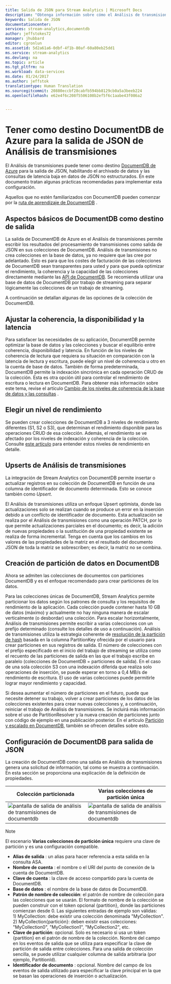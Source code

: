 ```yaml
---
title: Salida de JSON para Stream Analytics | Microsoft Docs
description: "Obtenga información sobre cómo el Análisis de transmisiones puede tener como destino DocumentDB de Azure para la salida de JSON, para el archivado de datos y las consultas de latencia baja en datos de JSON no estructurados."
keywords: Salida de JSON
documentationcenter: 
services: stream-analytics,documentdb
author: jeffstokes72
manager: jhubbard
editor: cgronlun
ms.assetid: 5d2a61a6-0dbf-4f1b-80af-60a80eb25dd1
ms.service: stream-analytics
ms.devlang: na
ms.topic: article
ms.tgt_pltfrm: na
ms.workload: data-services
ms.date: 01/24/2017
ms.author: jeffstok
translationtype: Human Translation
ms.sourcegitcommit: 20880eccbf28cabfb594bb8129cb0a5a3beeb224
ms.openlocfilehash: e62e4f6c208f5506108b2ef5f6c1aabe43f086a2


---
```

# <a name="target-azure-documentdb-for-json-output-from-stream-analytics"></a>Tener como destino DocumentDB de Azure para la salida de JSON de Análisis de transmisiones
El Análisis de transmisiones puede tener como destino [DocumentDB de Azure](https://azure.microsoft.com/services/documentdb/) para la salida de JSON, habilitando el archivado de datos y las consultas de latencia baja en datos de JSON no estructurados. En este documento tratan algunas prácticas recomendadas para implementar esta configuración.

Aquellos que no estén familiarizados con DocumentDB pueden comenzar por la [ruta de aprendizaje de DocumentDB](https://azure.microsoft.com/documentation/learning-paths/documentdb/) .

## <a name="basics-of-documentdb-as-an-output-target"></a>Aspectos básicos de DocumentDB como destino de salida
La salida de DocumentDB de Azure en el Análisis de transmisiones permite escribir los resultados del procesamiento de transmisiones como salida de JSON en sus colecciones de DocumentDB. Análisis de transmisiones no crea colecciones en la base de datos, ya no requiere que las cree por adelantado. Esto es para que los costes de facturación de las colecciones de DocumentDB sean transparentes para usted y para que pueda optimizar el rendimiento, la coherencia y la capacidad de las colecciones directamente mediante las [API de DocumentDB](https://msdn.microsoft.com/library/azure/dn781481.aspx). Se recomienda utilizar una base de datos de DocumentDB por trabajo de streaming para separar lógicamente las colecciones de un trabajo de streaming.

A continuación se detallan algunas de las opciones de la colección de DocumentDB.

## <a name="tune-consistency-availability-and-latency"></a>Ajustar la coherencia, la disponibilidad y la latencia
Para satisfacer las necesidades de su aplicación, DocumentDB permite optimizar la base de datos y las colecciones y buscar el equilibrio entre coherencia, disponibilidad y latencia. En función de los niveles de coherencia de lectura que requiera su situación en comparación con la latencia de lectura y escritura, puede elegir un nivel de coherencia u otro en la cuenta de base de datos. También de forma predeterminada, DocumentDB permite la indexación sincrónica en cada operación CRUD de la colección. Esta es otra opción útil para controlar el rendimiento de escritura o lectura en DocumentDB. Para obtener más información sobre este tema, revise el artículo [Cambio de los niveles de coherencia de la base de datos y las consultas](../documentdb/documentdb-consistency-levels.md) .

## <a name="choose-a-performance-level"></a>Elegir un nivel de rendimiento
Se pueden crear colecciones de DocumentDB a 3 niveles de rendimiento diferentes (S1, S2 o S3), que determinan el rendimiento disponible para las operaciones CRUD de esa colección. Además, el rendimiento se ve afectado por los niveles de indexación y coherencia de la colección. Consulte [este artículo](../documentdb/documentdb-performance-levels.md) para entender estos niveles de rendimiento en detalle.

## <a name="upserts-from-stream-analytics"></a>Upserts de Análisis de transmisiones
La integración de Stream Analytics con DocumentDB permite insertar o actualizar registros en su colección de DocumentDB en función de una columna de identificador de documento determinada. Esto se conoce también como *Upsert*.

El Análisis de transmisiones utiliza un enfoque Upsert optimista, donde las actualizaciones solo se realizan cuando se produce un error en la inserción debido a un conflicto de identificador de documento. Esta actualización se realiza por el Análisis de transmisiones como una operación PATCH, por lo que permite actualizaciones parciales en el documento; es decir, la adición de nuevas propiedades o la sustitución de una propiedad existente se realiza de forma incremental. Tenga en cuenta que los cambios en los valores de las propiedades de la matriz en el resultado del documento JSON de toda la matriz se sobrescriben; es decir, la matriz no se combina.

## <a name="data-partitioning-in-documentdb"></a>Creación de partición de datos en DocumentDB
Ahora se admiten las colecciones de documentos con particiones DocumentDB y es el enfoque recomendado para crear particiones de los datos. 

Para las colecciones únicas de DocumentDB, Stream Analytics permite particionar los datos según los patrones de consulta y los requisitos de rendimiento de la aplicación. Cada colección puede contener hasta 10 GB de datos (máximo) y actualmente no hay ninguna manera de escalar verticalmente (o desbordar) una colección. Para escalar horizontalmente, Análisis de transmisiones permite escribir a varias colecciones con un prefijo determinado (consulte los detalles de uso a continuación). Análisis de transmisiones utiliza la estrategia coherente de [resolución de la partición de hash](https://msdn.microsoft.com/library/azure/microsoft.azure.documents.partitioning.hashpartitionresolver.aspx) basada en la columna PartitionKey ofrecida por el usuario para crear particiones en sus registros de salida. El número de colecciones con el prefijo especificado en el inicio del trabajo de streaming se utiliza como el recuento de las particiones de salida en las que el trabajo escribe en paralelo (colecciones de DocumentDB = particiones de salida). En el caso de una sola colección S3 con una indexación diferida que realiza solo operaciones de inserción, se puede esperar en torno a 0,4 MB/s de rendimiento de escritura. El uso de varias colecciones puede permitirle lograr mayor rendimiento y capacidad.

Si desea aumentar el número de particiones en el futuro, puede que necesite detener su trabajo, volver a crear particiones de los datos de las colecciones existentes para crear nuevas colecciones y, a continuación, reiniciar el trabajo de Análisis de transmisiones. Se incluirá más información sobre el uso de PartitionResolver y la nueva creación de particiones junto con código de ejemplo en una publicación posterior. En el artículo [Partición y escalado en DocumentDB](../documentdb/documentdb-partition-data.md), también se ofrecen detalles sobre esto.

## <a name="documentdb-settings-for-json-output"></a>Configuración de DocumentDB para salida de JSON
La creación de DocumentDB como una salida en Análisis de transmisiones genera una solicitud de información, tal como se muestra a continuación. En esta sección se proporciona una explicación de la definición de propiedades.

Colección particionada | Varias colecciones de partición única
---|---
![pantalla de salida de análisis de transmisiones de documentdb](media/stream-analytics-documentdb-output/stream-analytics-documentdb-output-1.png) |  ![pantalla de salida de análisis de transmisiones de documentdb](media/stream-analytics-documentdb-output/stream-analytics-documentdb-output-2.png)


  
> [!NOTE]
> El escenario **Varias colecciones de partición única** requiere una clave de partición y es una configuración compatible. 

* **Alias de salida** : un alias para hacer referencia a esta salida en la consulta ASA.  
* **Nombre de cuenta** : el nombre o el URI del punto de conexión de la cuenta de DocumentDB.  
* **Clave de cuenta** : la clave de acceso compartido para la cuenta de DocumentDB.  
* **Base de datos** : el nombre de la base de datos de DocumentDB.  
* **Patrón de nombre de colección**: el patrón de nombre de colección para las colecciones que se usarán. El formato de nombre de la colección se pueden construir con el token opcional {partition}, donde las particiones comienzan desde 0. Las siguientes entradas de ejemplo son válidas:  
  1\) MyCollection: debe existir una colección denominada "MyCollection".  
  2\) MyCollection{partición}: deben existir esas colecciones: "MyCollection0", "MyCollection1", "MyCollection2", etc.  
* **Clave de partición**: opcional. Solo es necesario si usa un token {partition} en el patrón de nombre de la colección. Nombre del campo en los eventos de salida que se utiliza para especificar la clave de partición de salida entre colecciones. Para una salida de colección sencilla, se puede utilizar cualquier columna de salida arbitraria (por ejemplo, PartitionId).  
* **Identificador de documento** : opcional. Nombre del campo de los eventos de salida utilizado para especificar la clave principal en la que se basan las operaciones de inserción o actualización.  



<!--HONumber=Jan17_HO1-->


